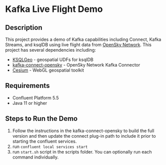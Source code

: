 # Kafka Live Flight Demo


## Description

This project provides a demo of Kafka capabilities including Connect, Kafka Streams, and ksqlDB using live flight data from [OpenSky Network](https://opensky-network.org/). This project has several dependencies including:

  * [KSQLGeo](https://github.com/wlaforest/KSQLGeo) - geospatial UDFs for ksqlDB
  * [kafka-connect-opensky](https://github.com/nbuesing/kafka-connect-opensky) - OpenSky Network Kafka Connector
  * [Cesium](https://github.com/CesiumGS/cesium) - WebGL geospatial toolkit


## Requirements
  * Confluent Platform 5.5
  * Java 11 or higher

## Steps to Run the Demo
  1. Follow the instructions in the kafka-connect-opensky to build the full version and then update the connect plug-in path to include it prior to starting the confluent services.
  2. run `confluent local services start`
  3. run `start.sh` script in the scripts folder. You can optionally run each command individually.


